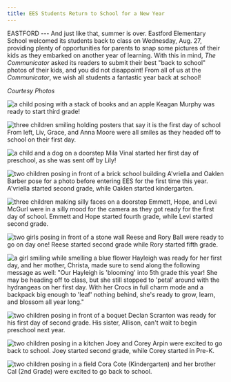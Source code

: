 ```yaml
---
title: EES Students Return to School for a New Year
---
```


EASTFORD --- And just like that, summer is over. Eastford Elementary
School welcomed its students back to class on Wednesday, Aug. 27,
providing plenty of opportunities for parents to snap some pictures of
their kids as they embarked on another year of learning. With this in
mind, *The Communicator* asked its readers to submit their best "back to
school" photos of their kids, and you did not disappoint! From all of us
at the *Communicator*, we wish all students a fantastic year back at
school!

*Courtesy Photos*

![a child posing with a stack of books and an apple](/assets/images/34-3-1-keagan-murphy-bts.jpeg)
Keagan Murphy was ready to start third grade!

![three children smiling holding posters that say it is the first day of school](/assets/images/34-3-2-grace-anna-liv-moore-bts.jpeg)
From left, Liv, Grace, and Anna Moore were all smiles as they headed off
to school on their first day.

![a child and a dog on a doorstep](/assets/images/34-3-3-mila-vinal-bts.jpeg)
Mila Vinal started her first day of preschool, as she was sent off by
Lily!

![two children posing in front of a brick school building](/assets/images/34-3-4-avriella-and-oaklen-barber-bts.jpg)
A'vriella and Oaklen Barber pose for a photo before entering EES for the
first time this year. A'vriella started second grade, while Oaklen
started kindergarten.

![three children making silly faces on a doorstep](/assets/images/34-3-5-emmett-hope-levi-mcgurl-bts.jpg)
Emmett, Hope, and Levi McGurl were in a silly mood for the camera as
they got ready for the first day of school. Emmett and Hope started
fourth grade, while Levi started second grade.

![two girls posing in front of a stone wall](/assets/images/34-3-6-reese-rory-ball-bts.jpeg)
Reese and Rory Ball were ready to go on day one! Reese started second
grade while Rory started fifth grade.

![a girl smiling while smelling a blue flower](/assets/images/34-3-7-hayleigh-allen-bts.jpg)
Hayleigh was ready for her first day, and her mother, Christa, made sure
to send along the following message as well: "Our Hayleigh is 'blooming'
into 5th grade this year! She may be heading off to class, but she still
stopped to 'petal' around with the hydrangeas on her first day. With her
Crocs in full charm mode and a backpack big enough to 'leaf' nothing
behind, she's ready to grow, learn, and blossom all year long."

![two children posing in front of a boquet](/assets/images/34-3-8-declan-scranton-bts.jpg)
Declan Scranton was ready for his first day of second grade. His sister,
Allison, can't wait to begin preschool next year.

![two children posing in a kitchen](/assets/images/34-3-9-joey-corey-arpin-bts.jpg)
Joey and Corey Arpin were excited to go back to school. Joey started
second grade, while Corey started in Pre-K.

![two children posing in a field](/assets/images/34-3-10-cal-cora-cote.jpeg)
Cora Cote (Kindergarten) and her brother Cal (2nd Grade) were excited to
go back to school.
